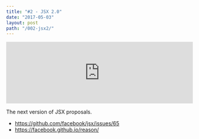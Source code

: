 ```yaml
---
title: "#2 - JSX 2.0"
date: "2017-05-03"
layout: post
path: "/002-jsx2/"
---
```


<iframe width="100%" height="166" scrolling="no" frameborder="no" src="https://w.soundcloud.com/player/?url=https%3A//api.soundcloud.com/tracks/320721705&amp;color=ff5500&amp;auto_play=false&amp;hide_related=false&amp;show_comments=true&amp;show_user=true&amp;show_reposts=false"></iframe>

The next version of JSX proposals.
- https://github.com/facebook/jsx/issues/65
- https://facebook.github.io/reason/


